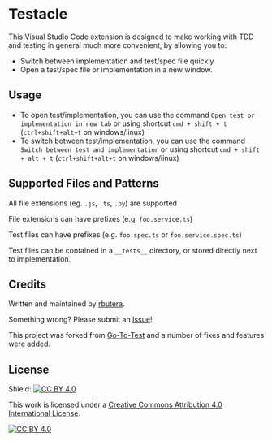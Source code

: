 # Testacle

This Visual Studio Code extension is designed to make working with TDD and testing in general much more convenient, by allowing you to:

- Switch between implementation and test/spec file quickly
- Open a test/spec file or implementation in a new window.

## Usage

- To open test/implementation, you can use the command `Open test or implementation in new tab` or using shortcut `cmd + shift + t` (`ctrl+shift+alt+t` on windows/linux)
- To switch between test/implementation, you can use the command `Switch between test and implementation` or using shortcut `cmd + shift + alt + t` (`ctrl+shift+alt+t` on windows/linux)

## Supported Files and Patterns

All file extensions (eg. `.js`, `.ts`, `.py`) are supported

File extensions can have prefixes (e.g. `foo.service.ts`)

Test files can have prefixes (e.g. `foo.spec.ts` or `foo.service.spec.ts`)

Test files can be contained in a `__tests__` directory, or stored directly next to implementation.

## Credits

Written and maintained by [rbutera](https://github.com/rbutera).

Something wrong? Please submit an [Issue](https://github.com/rbutera/vscode-testacle/issues/new)!

This project was forked from [Go-To-Test](https://github.com/futantan/go-to-test) and a number of fixes and features were added.

## License

Shield: [![CC BY 4.0][cc-by-shield]][cc-by]

This work is licensed under a
[Creative Commons Attribution 4.0 International License][cc-by].

[![CC BY 4.0][cc-by-image]][cc-by]

[cc-by]: http://creativecommons.org/licenses/by/4.0/
[cc-by-image]: https://i.creativecommons.org/l/by/4.0/88x31.png
[cc-by-shield]: https://img.shields.io/badge/License-CC%20BY%204.0-lightgrey.svg
